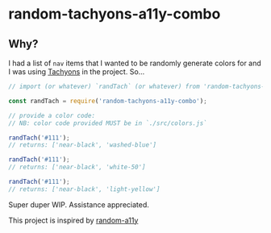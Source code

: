 # random-tachyons-a11y-combo

## Why?
I had a list of `nav` items that I wanted to be randomly generate colors for and I was using <a href="https://tachyons.io">Tachyons</a> in the project. So...

```javascript
// import (or whatever) `randTach` (or whatever) from 'random-tachyons-a11y-combo'

const randTach = require('random-tachyons-a11y-combo');

// provide a color code:
// NB: color code provided MUST be in `./src/colors.js`

randTach('#111');
// returns: ['near-black', 'washed-blue']

randTach('#111');
// returns: ['near-black', 'white-50']

randTach('#111');
// returns: ['near-black', 'light-yellow']
```

Super duper WIP. Assistance appreciated.

This project is inspired by <a href="https://randoma11y.com">random-a11y</a>
